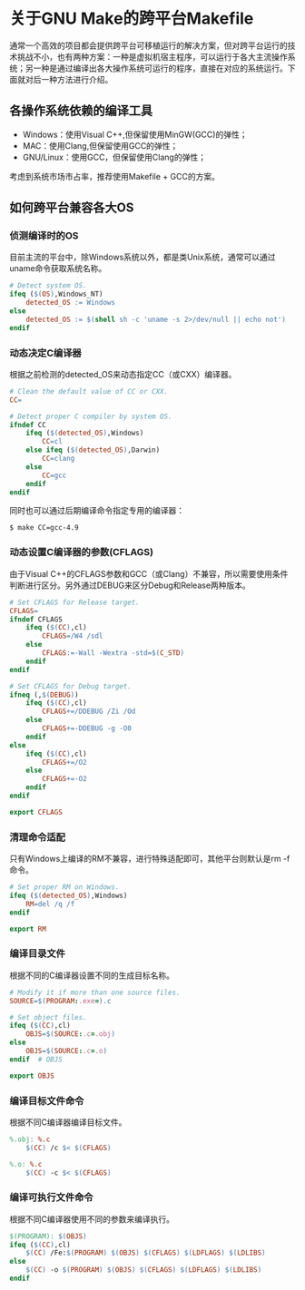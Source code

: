 # 关于GNU Make的跨平台Makefile
通常一个高效的项目都会提供跨平台可移植运行的解决方案，但对跨平台运行的技术挑战不小，也有两种方案：一种是虚拟机宿主程序，可以运行于各大主流操作系统；另一种是通过编译出各大操作系统可运行的程序，直接在对应的系统运行。下面就对后一种方法进行介绍。

## 各操作系统依赖的编译工具

* Windows：使用Visual C++,但保留使用MinGW(GCC)的弹性；
* MAC：使用Clang,但保留使用GCC的弹性；
* GNU/Linux：使用GCC，但保留使用Clang的弹性；

考虑到系统市场市占率，推荐使用Makefile + GCC的方案。


## 如何跨平台兼容各大OS

### 侦测编译时的OS

目前主流的平台中，除Windows系统以外，都是类Unix系统，通常可以通过uname命令获取系统名称。

```Makefile
# Detect system OS.
ifeq ($(OS),Windows_NT)
    detected_OS := Windows
else
    detected_OS := $(shell sh -c 'uname -s 2>/dev/null || echo not')
endif
```

### 动态决定C编译器

根据之前检测的detected_OS来动态指定CC（或CXX）编译器。

```Makefile
# Clean the default value of CC or CXX.
CC=

# Detect proper C compiler by system OS.
ifndef CC
	ifeq ($(detected_OS),Windows)
		CC=cl
	else ifeq ($(detected_OS),Darwin)
		CC=clang
	else
		CC=gcc
	endif
endif
```

同时也可以通过后期编译命令指定专用的编译器：

```shell
$ make CC=gcc-4.9
```

### 动态设置C编译器的参数(CFLAGS)

由于Visual C++的CFLAGS参数和GCC（或Clang）不兼容，所以需要使用条件判断进行区分。另外通过DEBUG来区分Debug和Release两种版本。

```Makefile
# Set CFLAGS for Release target.
CFLAGS=
ifndef CFLAGS
	ifeq ($(CC),cl)
		CFLAGS=/W4 /sdl
	else
		CFLAGS:=-Wall -Wextra -std=$(C_STD)
	endif
endif

# Set CFLAGS for Debug target.
ifneq (,$(DEBUG))
	ifeq ($(CC),cl)
		CFLAGS+=/DDEBUG /Zi /Od
	else
		CFLAGS+=-DDEBUG -g -O0
	endif
else
	ifeq ($(CC),cl)
		CFLAGS+=/O2
	else
		CFLAGS+=-O2
	endif
endif

export CFLAGS
```


### 清理命令适配
只有Windows上编译的RM不兼容，进行特殊适配即可，其他平台则默认是rm -f命令。

```Makefile
# Set proper RM on Windows.
ifeq ($(detected_OS),Windows)
	RM=del /q /f
endif

export RM
```

### 编译目录文件
根据不同的C编译器设置不同的生成目标名称。

```Makefile
# Modify it if more than one source files.
SOURCE=$(PROGRAM:.exe=).c

# Set object files.
ifeq ($(CC),cl)
	OBJS=$(SOURCE:.c=.obj)
else
	OBJS=$(SOURCE:.c=.o)
endif  # OBJS

export OBJS
```

### 编译目标文件命令
根据不同C编译器编译目标文件。

```Makefile
%.obj: %.c
	$(CC) /c $< $(CFLAGS)

%.o: %.c
	$(CC) -c $< $(CFLAGS)
```

### 编译可执行文件命令
根据不同C编译器使用不同的参数来编译执行。

```Makefile
$(PROGRAM): $(OBJS)
ifeq ($(CC),cl)
	$(CC) /Fe:$(PROGRAM) $(OBJS) $(CFLAGS) $(LDFLAGS) $(LDLIBS)
else
	$(CC) -o $(PROGRAM) $(OBJS) $(CFLAGS) $(LDFLAGS) $(LDLIBS)
endif
```



